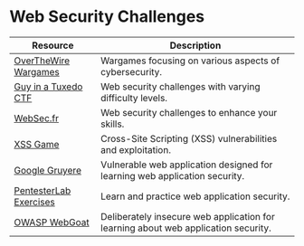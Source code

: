 # Web Security Challenges

| Resource                                                         | Description                                                                       |
| ---------------------------------------------------------------- | ----------------------------------------------------------------------------------|
| [OverTheWire Wargames](https://overthewire.org/wargames/)        | Wargames focusing on various aspects of cybersecurity.                            |
| [Guy in a Tuxedo CTF](https://guyinatuxedo.github.io/index.html) | Web security challenges with varying difficulty levels.                           |
| [WebSec.fr](https://websec.fr/#)                                 | Web security challenges to enhance your skills.                                   |
| [XSS Game](https://xss-game.appspot.com/)                        | Cross-Site Scripting (XSS) vulnerabilities and exploitation.                      |
| [Google Gruyere](https://google-gruyere.appspot.com/)            | Vulnerable web application designed for learning web application security.        |
| [PentesterLab Exercises](https://pentesterlab.com/exercises)     | Learn and practice web application security.                                      |
| [OWASP WebGoat](https://owasp.org/www-project-webgoat/)          | Deliberately insecure web application for learning about web application security.|
